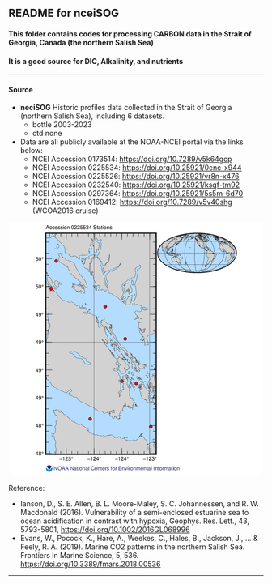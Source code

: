 ## README for nceiSOG

#### This folder contains codes for processing CARBON data in the Strait of Georgia, Canada (the northern Salish Sea)
#### It is a good source for DIC, Alkalinity, and nutrients

---

#### Source

- **neciSOG** Historic profiles data collected in the Strait of Georgia (northern Salish Sea), including 6 datasets. 
    - bottle 2003-2023
    - ctd none
- Data are all publicly available at the NOAA-NCEI portal via the links below:
  - NCEI Accession 0173514: https://doi.org/10.7289/v5k64gcp
  - NCEI Accession 0225534: https://doi.org/10.25921/0cnc-x944
  - NCEI Accession 0225526: https://doi.org/10.25921/vr8n-x476
  - NCEI Accession 0232540: https://doi.org/10.25921/ksqf-tm92
  - NCEI Accession 0297364: https://doi.org/10.25921/5s5m-6d70
  - NCEI Accession 0169412: https://doi.org/10.7289/v5v40shg (WCOA2016 cruise)  


<p align="center">
  <img src="https://github.com/Zhu-Yifan/LO_user/blob/master/obs/nceiSOG/plot/Sampling_map.png" alt="Figure 1. neciSOG)">
</p>

Reference:

- Ianson, D., S. E. Allen, B. L. Moore-Maley, S. C. Johannessen, and R. W. Macdonald (2016). Vulnerability of a semi-enclosed estuarine sea to ocean acidification in contrast with hypoxia, Geophys. Res. Lett., 43, 5793-5801, https://doi.org/10.1002/2016GL068996
- Evans, W., Pocock, K., Hare, A., Weekes, C., Hales, B., Jackson, J., ... & Feely, R. A. (2019). Marine CO2 patterns in the northern Salish Sea. Frontiers in Marine Science, 5, 536. https://doi.org/10.3389/fmars.2018.00536
---

